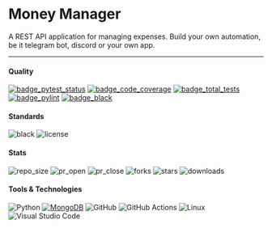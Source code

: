 # Money Manager
A REST API application for managing expenses. Build your own automation, be it telegram bot, discord or your own app.

---

#### Quality
[![badge_pytest_status](https://img.shields.io/badge/PyTest-passing-brightgreen?style=plastic&logo=pytest&logoColor=white)](https://github.com/gitsetgopack/MoneyManager/actions/runs/11487384219)
[![badge_code_coverage](https://img.shields.io/badge/coverage-98%25-brightgreen?style=plastic&)](https://github.com/gitsetgopack/MoneyManager/actions/runs/11487384219)
[![badge_total_tests](https://img.shields.io/badge/tests-69-blue?style=plastic&logo=pytest&logoColor=white&link=https%3A%2F%2Fgithub.com%2Fgitsetgopack%2FMoneyManager%2Ftree%2Fmain%2Ftests)](https://github.com/gitsetgopack/MoneyManager/tree/main/tests)
[![badge_pylint](https://img.shields.io/badge/pylint-10.00-brightgreen?style=plastic&)](https://github.com/gitsetgopack/MoneyManager/actions/runs/11487384219)
[![badge_black](https://img.shields.io/badge/black_formatter-passing-brightgreen?style=plastic&labelColor=black)](https://github.com/gitsetgopack/MoneyManager/actions/runs/11487384219)


<!-- [![badge_pyright](https://img.shields.io/badge/pyright-passing-brightgreen)](https://github.com/gitsetgopack/MoneyManager/actions/runs/11190159988) -->

#### Standards
![black](https://img.shields.io/badge/code%20style-black-black?style=plastic&)
![license](https://img.shields.io/github/license/gitsetgopack/MoneyManager?style=plastic&)

#### Stats
![repo_size](https://img.shields.io/github/repo-size/gitsetgopack/MoneyManager?style=plastic&)
![pr_open](https://img.shields.io/github/issues-pr/gitsetgopack/MoneyManager?style=plastic&)
![pr_close](https://img.shields.io/github/issues-pr-closed/gitsetgopack/MoneyManager?style=plastic&)
![forks](https://img.shields.io/github/forks/gitsetgopack/MoneyManager?style=plastic&)
![stars](https://img.shields.io/github/stars/gitsetgopack/MoneyManager?style=plastic&)
![downloads](https://img.shields.io/github/downloads/gitsetgopack/MoneyManager/total?style=plastic&)


#### Tools & Technologies
![Python](https://img.shields.io/badge/python%203.12-3670A0?logo=python&logoColor=ffdd54)
[![MongoDB](https://img.shields.io/badge/MongoDB-%234ea94b.svg?logo=mongodb&logoColor=white)](#)
![GitHub](https://img.shields.io/badge/github-%23121011.svg?logo=github&logoColor=white)
![GitHub Actions](https://img.shields.io/badge/github%20actions-%232671E5.svg?logo=githubactions&logoColor=white)
![Linux](https://img.shields.io/badge/Linux-FCC624?logo=linux&logoColor=black)
![Visual Studio Code](https://img.shields.io/badge/Visual%20Studio%20Code-0078d7.svg?logo=visual-studio-code&logoColor=white)
